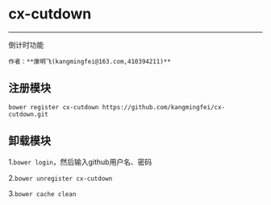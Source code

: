 # cx-cutdown

---

倒计时功能

```
作者：**康明飞(kangmingfei@163.com,410394211)** 
```

## 注册模块 ##

```bower register cx-cutdown https://github.com/kangmingfei/cx-cutdown.git```

## 卸载模块 ##

1.```bower login```，然后输入github用户名、密码

2.```bower unregister cx-cutdown```

3.```bower cache clean```
